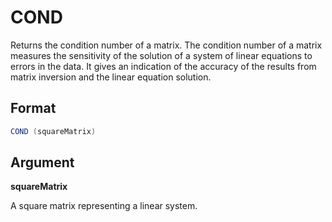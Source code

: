 # COND

Returns the condition number of a matrix. The condition number of a matrix measures the sensitivity of the solution of a system of linear equations to errors in the data. It gives an indication of the accuracy of the results from matrix inversion and the linear equation solution. 

## Format 
```java
COND (squareMatrix) 
```
## Argument 

 



**squareMatrix**

A square matrix representing a linear system.  
